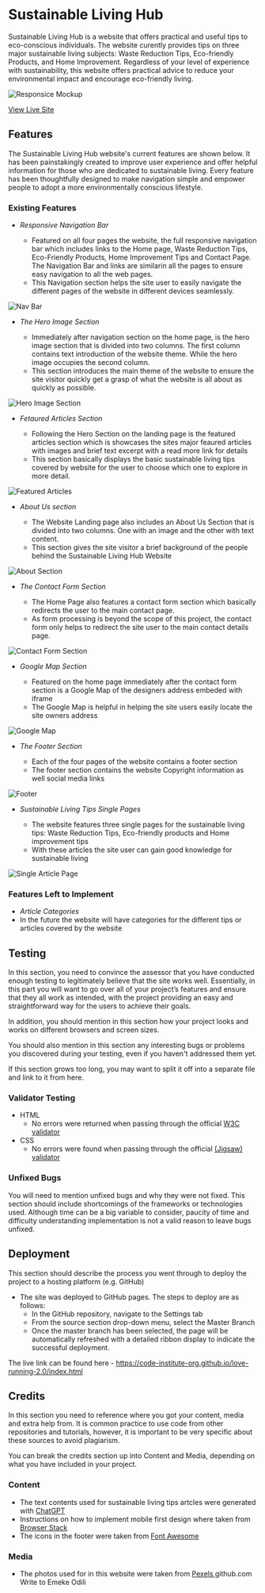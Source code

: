 # Sustainable Living Hub

Sustainable Living Hub is a website that offers practical and useful tips to eco-conscious individuals. The website curently provides tips on three major sustainable living subjects: Waste Reduction Tips, Eco-friendly Products, and Home Improvement. Regardless of your level of experience with sustainability, this website offers 
practical advice to reduce your environmental impact and encourage eco-friendly living. 

![Responsice Mockup](https://github.com/Irelandoracle1/sustainable-living-tips/blob/main/assets/images/responsive-website.PNG)

[View Live Site](https://irelandoracle1.github.io/sustainable-living-tips/)

## Features 

The Sustainable Living Hub website's current features are shown below. It has been painstakingly created to improve user experience and offer helpful information for those who are dedicated to sustainable living. Every feature has been thoughtfully designed to make navigation simple and empower people to adopt a more environmentally conscious lifestyle.

### Existing Features

- _Responsive Navigation Bar_

  - Featured on all four pages the website, the full responsive navigation bar which includes links to the Home page, Waste Reduction Tips, Eco-Friendly Products, Home Improvement Tips and Contact Page. The Navigation Bar and links are similarin all the pages to ensure easy navigation to all the web pages.
  - This Navigation section helps the site user to easily navigate the different pages of the website in different devices seamlessly.

![Nav Bar](https://github.com/Irelandoracle1/sustainable-living-tips/blob/main/assets/images/navbar.PNG)

- _The Hero Image Section_

  - Immediately after navigation section on the home page, is the hero image section that is divided into two columns. The first column contains text introduction of the website theme. While the hero image occupies the second column.
  - This section introduces the main theme of the website to ensure the site visitor quickly get a grasp of what the website is all about as quickly as possible.

![Hero Image Section](https://github.com/Irelandoracle1/sustainable-living-tips/blob/main/assets/images/hreo-section.PNG)

- _Fetaured Articles Section_

  - Following the Hero Section on the landing page is the featured articles section which is showcases the sites major feaured articles with images and brief text excerpt with a read more link for details
  - This section basically displays the basic sustainable living tips covered by website for the user to choose which one to explore in more detail.

![Featured Articles](https://github.com/Irelandoracle1/sustainable-living-tips/blob/main/assets/images/featured-section.PNG)

- _About Us section_

  - The Website Landing page also includes an About Us Section that is divided into two columns. One with an image and the other with text content.
  - This section gives the site visitor a brief background of the people behind the Sustainable Living Hub Website 

![About Section](https://github.com/Irelandoracle1/sustainable-living-tips/blob/main/assets/images/about-section.PNG)

- _The Contact Form Section_

  - The Home Page also features a contact form section which basically redirects the user to the main contact page. 
  - As form processing is beyond the scope of this project, the contact form only helps to redirect the site user to the 
  main contact details page.
  
![Contact Form Section](https://github.com/Irelandoracle1/sustainable-living-tips/blob/main/assets/images/contact-section.PNG)

- _Google Map Section_ 

  - Featured  on the home page immediately after the contact form section is a Google Map of the designers address embeded with iframe  
  - The Google Map is helpful in helping the site users easily locate the site owners address

![Google Map](https://github.com/Irelandoracle1/sustainable-living-tips/blob/main/assets/images/googlemap.PNG)

- _The Footer Section_ 

  - Each of the four pages of the website contains a footer section  
  - The footer section contains the website Copyright information as well social media links

![Footer](https://github.com/Irelandoracle1/sustainable-living-tips/blob/main/assets/images/footer.PNG)

- _Sustainable Living Tips Single Pages_ 

  - The website features three single pages for the sustainable living tips: Waste Reduction Tips, Eco-friendly products and Home improvement tips   
  - With these articles the site user can gain good knowledge for sustainable living

![Single Article Page](https://github.com/Irelandoracle1/sustainable-living-tips/blob/main/assets/images/waste-reduction-page.PNG)


### Features Left to Implement

- _Article Categories_ 
 - In the future the website will have categories for the different tips or articles covered by the website


## Testing 

In this section, you need to convince the assessor that you have conducted enough testing to legitimately believe that the site works well. Essentially, in this part you will want to go over all of your project’s features and ensure that they all work as intended, with the project providing an easy and straightforward way for the users to achieve their goals.

In addition, you should mention in this section how your project looks and works on different browsers and screen sizes.

You should also mention in this section any interesting bugs or problems you discovered during your testing, even if you haven't addressed them yet.

If this section grows too long, you may want to split it off into a separate file and link to it from here.


### Validator Testing 

- HTML
  - No errors were returned when passing through the official [W3C validator](https://validator.w3.org/nu/?doc=https%3A%2F%2Fcode-institute-org.github.io%2Flove-running-2.0%2Findex.html)
- CSS
  - No errors were found when passing through the official [(Jigsaw) validator](https://jigsaw.w3.org/css-validator/validator?uri=https%3A%2F%2Fvalidator.w3.org%2Fnu%2F%3Fdoc%3Dhttps%253A%252F%252Fcode-institute-org.github.io%252Flove-running-2.0%252Findex.html&profile=css3svg&usermedium=all&warning=1&vextwarning=&lang=en#css)

### Unfixed Bugs

You will need to mention unfixed bugs and why they were not fixed. This section should include shortcomings of the frameworks or technologies used. Although time can be a big variable to consider, paucity of time and difficulty understanding implementation is not a valid reason to leave bugs unfixed. 

## Deployment

This section should describe the process you went through to deploy the project to a hosting platform (e.g. GitHub) 

- The site was deployed to GitHub pages. The steps to deploy are as follows: 
  - In the GitHub repository, navigate to the Settings tab 
  - From the source section drop-down menu, select the Master Branch
  - Once the master branch has been selected, the page will be automatically refreshed with a detailed ribbon display to indicate the successful deployment. 

The live link can be found here - https://code-institute-org.github.io/love-running-2.0/index.html 


## Credits 

In this section you need to reference where you got your content, media and extra help from. It is common practice to use code from other repositories and tutorials, however, it is important to be very specific about these sources to avoid plagiarism. 

You can break the credits section up into Content and Media, depending on what you have included in your project. 

### Content 

- The text contents used for sustainable living tips artcles were generated with [ChatGPT](https://chat.openai.com/)
- Instructions on how to implement mobile first design where taken from [Browser Stack]( https://www.browserstack.com/guide/how-to-implement-mobile-first-design)    
- The icons in the footer were taken from [Font Awesome](https://fontawesome.com/)

### Media

- The photos used for in this website were taken from [Pexels ](https://pexels.com/)
github.com
Write to Emeke Odili

